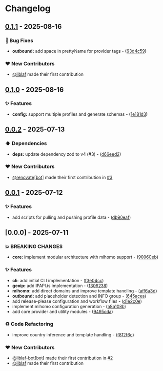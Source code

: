 # Changelog

## [0.1.1](https://github.com/liblaf/sub-store/compare/v0.1.0..v0.1.1) - 2025-08-16

### 🐛 Bug Fixes

- **outbound:** add space in prettyName for provider tags - ([63d4c59](https://github.com/liblaf/sub-store/commit/63d4c59618ac5374dc1697bfb346e9df670d13d8))

### ❤️ New Contributors

- [@liblaf](https://github.com/liblaf) made their first contribution

## [0.1.0](https://github.com/liblaf/sub-store/compare/v0.0.2..v0.1.0) - 2025-08-16

### ✨ Features

- **config:** support multiple profiles and generate schemas - ([1e181d3](https://github.com/liblaf/sub-store/commit/1e181d36765fbea489d1664eb02f19de51a1762f))

## [0.0.2](https://github.com/liblaf/sub-store/compare/v0.0.1..v0.0.2) - 2025-07-13

### ⬆️ Dependencies

- **deps:** update dependency zod to v4 (#3) - ([d66eed2](https://github.com/liblaf/sub-store/commit/d66eed25f66dd0216cf562a228ea602cd7309b7d))

### ❤️ New Contributors

- [@renovate[bot]](https://github.com/apps/renovate) made their first contribution in [#3](https://github.com/liblaf/sub-store/pull/3)

## [0.0.1](https://github.com/liblaf/sub-store/compare/v0.0.0..v0.0.1) - 2025-07-12

### ✨ Features

- add scripts for pulling and pushing profile data - ([db90eaf](https://github.com/liblaf/sub-store/commit/db90eaf0dc93b200c8b4ef3c1eb8ad11d6cd2a61))

## [0.0.0] - 2025-07-11

### 💥 BREAKING CHANGES

- **core:** implement modular architecture with mihomo support - ([90060eb](https://github.com/liblaf/sub-store/commit/90060eb9e065dbbd0c64100e56eee71b640e9b72))

### ✨ Features

- **cli:** add initial CLI implementation - ([f3e04cc](https://github.com/liblaf/sub-store/commit/f3e04ccd09251a55d1fbfc181fc24a6955539d75))
- **geoip:** add IPAPI.is implementation - ([1309238](https://github.com/liblaf/sub-store/commit/130923898fb6799be1b76700e79decf52c1fc9b1))
- **mihomo:** add direct domains and improve template handling - ([aff6a3d](https://github.com/liblaf/sub-store/commit/aff6a3d4ed4c113dd7fd31cff1e779d27c314d8f))
- **outbound:** add placeholder detection and INFO group - ([645acea](https://github.com/liblaf/sub-store/commit/645acea9a4c439a3cbd6d2b4c5760a4cdee3e14a))
- add release-please configuration and workflow files - ([d1e2c0e](https://github.com/liblaf/sub-store/commit/d1e2c0e493e49447255e99b66609c9e4ff0c6f5b))
- implement mihomo configuration generation - ([a8a108b](https://github.com/liblaf/sub-store/commit/a8a108be1eb2ad7bd2c677e89b437d09764507f9))
- add core provider and utility modules - ([9495cda](https://github.com/liblaf/sub-store/commit/9495cda36664bad676350b08fb95a021afcd9613))

### ♻ Code Refactoring

- improve country inference and template handling - ([f812f6c](https://github.com/liblaf/sub-store/commit/f812f6c7c2795b35b2d2e14caf67c15a8c6accd6))

### ❤️ New Contributors

- [@liblaf-bot[bot]](https://github.com/apps/liblaf-bot) made their first contribution in [#2](https://github.com/liblaf/sub-store/pull/2)
- [@liblaf](https://github.com/liblaf) made their first contribution
